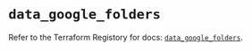 # `data_google_folders`

Refer to the Terraform Registory for docs: [`data_google_folders`](https://registry.terraform.io/providers/hashicorp/google-beta/5.9.0/docs/data-sources/google_folders).
